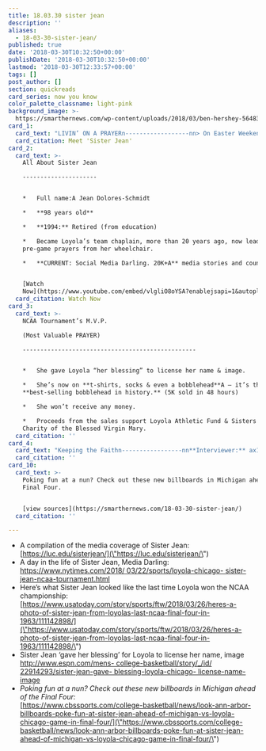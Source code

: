 ```yaml
---
title: 18.03.30 sister jean
description: ''
aliases:
  - 18-03-30-sister-jean/
published: true
date: '2018-03-30T10:32:50+00:00'
publishDate: '2018-03-30T10:32:50+00:00'
lastmod: '2018-03-30T12:33:57+00:00'
tags: []
post_author: []
section: quickreads
card_series: now you know
color_palette_classname: light-pink
background_image: >-
  https://smarthernews.com/wp-content/uploads/2018/03/ben-hershey-564838-unsplash-scaled.jpg
card_1:
  card_text: "LIVIN’ ON A PRAYERn------------------nn> On Easter Weekend, a **nun’s** favorite underdog team attempts a **miracle** win in the NCAA Final Four.n> n> **“Itax19s pretty hard to go up against God, man.ax19ax19**n> n> Dick Vitale Legendary SportscasternnMeet 'Sister Jean'"
  card_citation: Meet 'Sister Jean'
card_2:
  card_text: >-
    All About Sister Jean

    ---------------------


    *   Full name:A Jean Dolores-Schmidt

    *   **98 years old**

    *   **1994:** Retired (from education)

    *   Became Loyola’s team chaplain, more than 20 years ago, now leading
    pre-game prayers from her wheelchair.

    *   **CURRENT: Social Media Darling. 20K+A** media stories and counting.


    [Watch
    Now](https://www.youtube.com/embed/vlgliO8oYSA?enablejsapi=1&autoplay=1&rel=0)
  card_citation: Watch Now
card_3:
  card_text: >-
    NCAA Tournament’s M.V.P.  

    (Most Valuable PRAYER)

    -------------------------------------------------


    *   She gave Loyola “her blessing” to license her name & image.

    *   She’s now on **t-shirts, socks & even a bobblehead**A — it’s the
    **best-selling bobblehead in history.** (5K sold in 48 hours)

    *   She won’t receive any money.

    *   Proceeds from the sales support Loyola Athletic Fund & Sisters of
    Charity of the Blessed Virgin Mary.
  card_citation: ''
card_4:
  card_text: "Keeping the Faithn-----------------nn**Interviewer:** ax1CWhat did you give up for Lent?ax1D  n**Sister Jean:** ax1CLosing.ax1Dnn**Final Four is Saturday:**  nLoyola-Chicago vs. Michigan (6:09PM ET)  nKansas vs. Villanova (8:49PM ET)nnNCAA Championship Game is  nMonday night."
  card_citation: ''
card_10:
  card_text: >-
    Poking fun at a nun? Check out these new billboards in Michigan ahead of the
    Final Four.


    [view sources](https://smarthernews.com/18-03-30-sister-jean/)
  card_citation: ''

---
```

*   A compilation of the media coverage of Sister Jean: [https://luc.edu/sisterjean/](\"https://luc.edu/sisterjean/\")
*   A day in the life of Sister Jean, Media Darling: [https://www.nytimes.com/2018/ 03/22/sports/loyola-chicago- sister-jean-ncaa-tournament.html](\"https://www.nytimes.com/2018/)
*   Here’s what Sister Jean looked like the last time Loyola won the NCAA championship: [https://www.usatoday.com/story/sports/ftw/2018/03/26/heres-a-photo-of-sister-jean-from-loyolas-last-ncaa-final-four-in-1963/111142898/](\"https://www.usatoday.com/story/sports/ftw/2018/03/26/heres-a-photo-of-sister-jean-from-loyolas-last-ncaa-final-four-in-1963/111142898/\")
*   Sister Jean ‘gave her blessing’ for Loyola to license her name, image [http://www.espn.com/mens- college-basketball/story/\_/id/ 22914293/sister-jean-gave- blessing-loyola-chicago- license-name-image](\"http://www.espn.com/mens-)
*   _Poking fun at a nun? Check out these new billboards in Michigan ahead of the Final Four:_  
    [https://www.cbssports.com/college-basketball/news/look-ann-arbor-billboards-poke-fun-at-sister-jean-ahead-of-michigan-vs-loyola-chicago-game-in-final-four/](\"https://www.cbssports.com/college-basketball/news/look-ann-arbor-billboards-poke-fun-at-sister-jean-ahead-of-michigan-vs-loyola-chicago-game-in-final-four/\")